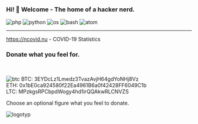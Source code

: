 ### Hi! 👋 Welcome - The home of a hacker nerd.
![php](https://user-images.githubusercontent.com/83667327/152659833-f999c45b-0bc6-4c0e-ae1b-79697efd563e.svg)
![python](https://user-images.githubusercontent.com/83667327/152659843-ecee24e9-4f07-4d86-acf5-959844e8d9c5.svg)
![os](https://user-images.githubusercontent.com/83667327/152659846-9534104b-1a02-4155-a021-3e2438da2d7e.svg)
![bash](https://user-images.githubusercontent.com/83667327/152659847-5a6c99ad-a6a1-40db-a839-1227650aa264.svg)
![atom](https://user-images.githubusercontent.com/83667327/152659852-99410dda-a721-41c8-9e42-75534df880b7.svg)

<hr>

https://ncovid.nu - COVID-19 Statistics

### Donate what you feel for.
<br>

![btc](https://user-images.githubusercontent.com/83667327/152659372-dd16b83b-8c86-4ef7-98e1-992e6455f97f.svg)
BTC: 3EYDcLz1Lmedz3TvazAvjH64gdYoNHj8Vz<br>
ETH: 0x1bE0ca924580f22Ea4961B6a0f42428FF6049C1b<br>
LTC: MPzkgsRPCbpdWogy4hd1irQQAkwRLCNVZS<br>

Choose an optional figure what you feel to donate.

![logotyp](https://user-images.githubusercontent.com/83667327/132955264-e7e3da10-e1ed-4acf-a543-3013a68586fa.png)

